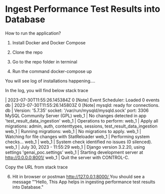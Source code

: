 # Ingest Performance Test Results into Database
How to run the application?

1. Install Docker and Docker Compose
   
3. Clone the repo

4. Go to the repo folder in terminal

5. Run the command docker-compose up

You will see log of installations happening....

In the log, you will find below stack trace

| 2023-07-30T11:55:26.145384Z 0 [Note] Event Scheduler: Loaded 0 events
db     | 2023-07-30T11:55:26.145803Z 0 [Note] mysqld: ready for connections.
db     | Version: '5.7.35'  socket: '/var/run/mysqld/mysqld.sock'  port: 3306  MySQL Community Server (GPL)
web_1  | No changes detected in app 'test_result_data_ingestion'
web_1  | Operations to perform:
web_1  |   Apply all migrations: admin, auth, contenttypes, sessions, test_result_data_ingestion
web_1  | Running migrations:
web_1  |   No migrations to apply.
web_1  | Watching for file changes with StatReloader
web_1  | Performing system checks...
web_1  | 
web_1  | System check identified no issues (0 silenced).
web_1  | July 30, 2023 - 11:55:29
web_1  | Django version 3.2.20, using settings 'genai_poc.settings'
web_1  | Starting development server at http://0.0.0.0:8001/
web_1  | Quit the server with CONTROL-C.


Copy the URL from stack trace

6. Hit in browser or postman [http://127.0.0.1:8000/ ](http://0.0.0.0:8001/)
  You should see a message ""Hello, This App helps in ingesting performance test results into Database."
